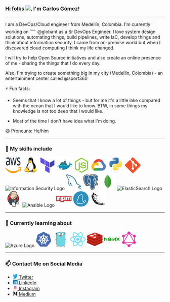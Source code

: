 ### Hi folks <img src="https://raw.githubusercontent.com/MartinHeinz/MartinHeinz/master/wave.gif" width="30px">, I'm Carlos Gómez!

---

I am a DevOps/Cloud engineer from Medellín, Colombia. I'm currently working on <img src="assets/globant.svg" alt="Globant Logo" width="20" height="20"/> @globant as a Sr DevOps Engineer. I love system design solutions, automating things, build pipelines, write IaC, develop things and think about information security. I came from on-premise world but when I discovered cloud computing I think my life changed.  

I will try to help Open Source initiatives and also create an online presence of me - sharing the things that I do every day.  

Also, I'm trying to create something big in my city (Medellín, Colombia) - an entertainment center called @sport360

⚡ Fun facts:

- Seems that I know a lot of things - but for me it's a little lake compared with the ocean that I would like to know. BTW, in some things my knowledge is not too deep that I would like.

- Most of the time I don't have idea what I'm doing.  

😄 Pronouns: He/him

---

### 🔭 My skills include

<img src="assets/aws.svg" alt="AWS Logo" width="50" height="50"/> <img src="assets/linux.svg" alt="Linux Logo" width="50" height="50"/> <img src="assets/terraform.svg" alt="Terraform Logo" width="50" height="50"/> <img src="assets/docker.svg" alt="Docker Logo" width="50" height="50"/> <img src="assets/nodejs.svg" alt="NodeJS Logo" width="50" height="50"/> <img src="assets/gcp.svg" alt="GCP Logo" width="50" height="50"/> <img src="assets/python.svg" alt="Python Logo" width="50" height="50"/> <img src="assets/git.svg" alt="Git Logo" width="50" height="50"/> <img src="https://cdn.worldvectorlogo.com/logos/information-security.svg" alt="Information Security Logo" width="50" height="50"/> <img src="assets/mysql.svg" alt="MySQL Logo" width="50" height="50"/> <img src="assets/postgresql.svg" alt="PostgreSQL Logo" width="50" height="50"/> <img src="assets/mongodb.svg" alt="MongoDB Logo" width="50" height="50"/> <img src="https://cdn.worldvectorlogo.com/logos/elasticsearch.svg" alt="ElasticSearch Logo" width="50" height="50"/> <img src="assets/jenkins.svg" alt="Jenkins Logo" width="50" height="50"/> <img src="https://cdn.worldvectorlogo.com/logos/ansible.svg" alt="Ansible Logo" width="50" height="50"/> <img src="assets/npm.svg" alt="NPM Logo" width="50" height="50"/> <img src="assets/yarn.svg" alt="Yarn Logo" width="50" height="50"/> <img src="assets/flask.svg" alt="Flask Logo" width="50" height="50"/> 


---

### 🌱 Currently learning about

<img src="https://cdn.worldvectorlogo.com/logos/azure-1.svg" alt="Azure Logo" width="50" height="50"/> <img src="assets/k8s.svg" alt="Kubernetes Logo" width="50" height="50"/> <img src="assets/go.svg" alt="Go Logo" width="50" height="50"/> <img src="assets/react.svg" alt="React Logo" width="50" height="50"/> <img src="assets/redis.svg" alt="Redis Logo" width="50" height="50"/> <img src="assets/nginx.svg" alt="Nginx Logo" width="50" height="50"/> <img src="assets/graphql.svg" alt="GraphQL Logo" width="50" height="50"/>

---

### 📫 Contact Me on Social Media
- [<img src="assets/twitter.svg" alt="Twitter Logo" width="15" height="15"/> Twitter](https://twitter.com/cmgomezm15)
- [<img src="assets/linkedin.svg" alt="LinkedIn Logo" width="15" height="15"/> LinkedIn](https://www.linkedin.com/in/cmgomezm15/)
- [<img src="assets/instagram.svg" alt="Instagram Logo" width="15" height="15"/> Instagram](http://instagram.com/cmgomezm15)
- [<img src="assets/medium.png" alt="Medium Logo" width="15" height="15"/> Medium](https://medium.com/@cmgomezm15)
